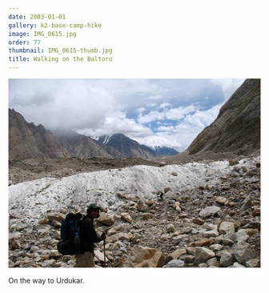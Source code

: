 ```yaml
---
date: 2003-01-01
gallery: k2-base-camp-hike
image: IMG_0615.jpg
order: 77
thumbnail: IMG_0615-thumb.jpg
title: Walking on the Baltoro
---
```


![Walking on the Baltoro](./IMG_0615.jpg)

On the way to Urdukar.